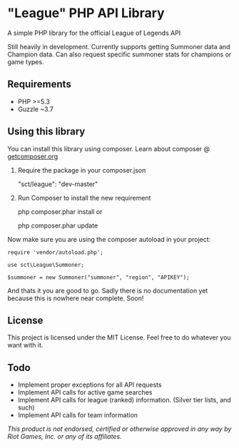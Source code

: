 "League" PHP API Library
======

A simple PHP library for the official League of Legends API

Still heavily in development. Currently supports getting Summoner data and Champion data. Can also request specific summoner stats for champions or game types.

Requirements
---------
* PHP >=5.3
* Guzzle ~3.7

Using this library
---------
You can install this library using composer. Learn about composer @ [getcomposer.org](http://getcomposer.org/)

1) Require the package in your composer.json

    "sct/league": "dev-master"

2) Run Composer to install the new requirement

    php composer.phar install
or

    php composer.phar update

Now make sure you are using the composer autoload in your project:

    require 'vendor/autoload.php';

    use sct\League\Summoner;

    $summoner = new Summoner("summoner", "region", "APIKEY");

And thats it you are good to go. Sadly there is no documentation yet because this is nowhere near complete. Soon!

License
---------
This project is licensed under the MIT License. Feel free to do whatever you want with it.

Todo
---------
* Implement proper exceptions for all API requests
* Implement API calls for active game searches
* Implement API calls for league (ranked) information. (Silver tier lists, and such)
* Implement API calls for team information

*This product is not endorsed, certified or otherwise approved in any way by Riot Games, Inc. or any of its affiliates.*